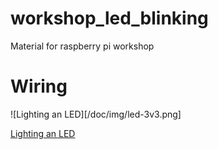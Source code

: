 # workshop_led_blinking
Material for raspberry pi workshop

# Wiring

![Lighting an LED][/doc/img/led-3v3.png]


[Lighting an LED](https://projects.raspberrypi.org/en/projects/physical-computing/4)
